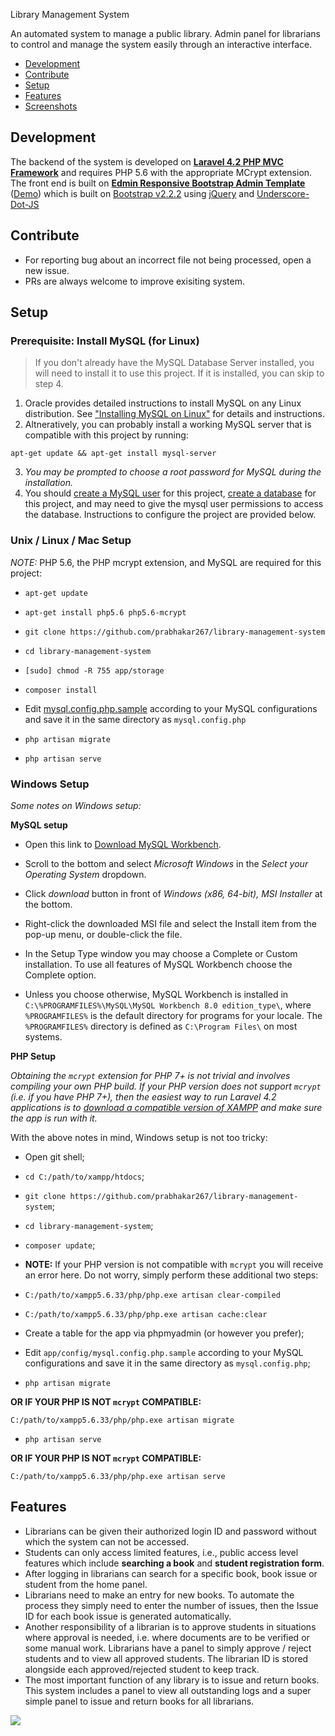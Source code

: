 Library Management System

 An automated system to manage a public library. Admin panel for librarians to control and manage the system easily through an interactive interface.

 + [Development](#development)
 + [Contribute](#contribute)
 + [Setup](#setup)
 + [Features](#features)
 + [Screenshots](meta/README.md)

## Development
The backend of the system is developed on **[Laravel 4.2 PHP MVC Framework](http://laravel.com/)** and requires PHP 5.6 with the appropriate MCrypt extension.
The front end is built on **[Edmin Responsive Bootstrap Admin Template](http://egrappler.com/responsive-bootstrap-admin-template-edmin/)** ([Demo](http://www.egrappler.com/edmin/index.html)) which is built on [Bootstrap v2.2.2](http://bootstrapdocs.com/v2.2.2/docs/) using [jQuery](https://blog.jquery.com/2013/02/04/jquery-1-9-1-released/) and [Underscore-Dot-JS](http://underscorejs.org/)

## Contribute
+ For reporting bug about an incorrect file not being processed, open a new issue.
+ PRs are always welcome to improve exisiting system.

## Setup

### Prerequisite: Install MySQL (for Linux)

> If you don't already have the MySQL Database Server installed, you will need to install it to use this project. If it is installed, you can skip to step 4.

1. Oracle provides detailed instructions to install MySQL on any Linux distribution. See ["Installing MySQL on Linux"](https://dev.mysql.com/doc/refman/8.0/en/linux-installation.html) for details and instructions. 
2. Altneratively, you can probably install a working MySQL server that is compatible with this project by running:

`apt-get update && apt-get install mysql-server`

3. *You may be prompted to choose a root password for MySQL during the installation.*
4. You should [create a MySQL user](https://dev.mysql.com/doc/refman/8.0/en/adding-users.html) for this project, [create a database](https://dev.mysql.com/doc/refman/8.0/en/create-database.html) for this project, and may need to give the mysql user permissions to access the database. Instructions to configure the project are provided below.

### Unix / Linux / Mac Setup

*NOTE:* PHP 5.6, the PHP mcrypt extension, and MySQL are required for this project:

* `apt-get update`

* `apt-get install php5.6 php5.6-mcrypt`

* `git clone https://github.com/prabhakar267/library-management-system`

* `cd library-management-system`

* `[sudo] chmod -R 755 app/storage`

* `composer install`

 * Edit [mysql.config.php.sample](app/config/mysql.config.php.sample) according to your MySQL configurations and save it in the same directory as ```mysql.config.php```

* `php artisan migrate`

* `php artisan serve`

### Windows Setup

*Some notes on Windows setup:*

**MySQL setup**

* Open this link to [Download MySQL Workbench](https://dev.mysql.com/downloads/workbench/).

* Scroll to the bottom and select *Microsoft Windows* in the *Select your Operating System* dropdown.

* Click *download* button in front of *Windows (x86, 64-bit), MSI Installer* at the bottom.

* Right-click the downloaded MSI file and select the Install item from the pop-up menu, or double-click the file.

* In the Setup Type window you may choose a Complete or Custom installation. To use all features of MySQL Workbench choose the Complete option.

* Unless you choose otherwise, MySQL Workbench is installed in `C:\%PROGRAMFILES%\MySQL\MySQL Workbench 8.0 edition_type\`, where `%PROGRAMFILES%` is the default directory for programs for your locale. The `%PROGRAMFILES%` directory is defined as `C:\Program Files\` on most systems.


**PHP Setup**

*Obtaining the `mcrypt` extension for PHP 7+ is not trivial and involves compiling your own PHP build.
If your PHP version does not support `mcrypt` (i.e. if you have PHP 7+), then the easiest way to run Laravel 4.2 applications is to [download a compatible version of XAMPP](https://www.apachefriends.org/xampp-files/5.6.33/xampp-win32-5.6.33-0-VC11-installer.exe) and make sure the app is run with it.*

With the above notes in mind, Windows setup is not too tricky:

* Open git shell;

* `cd C:/path/to/xampp/htdocs`;

* `git clone https://github.com/prabhakar267/library-management-system`;

* `cd library-management-system`;

* `composer update`;

* **NOTE:** If your PHP version is not compatible with `mcrypt` you will receive an error here. Do not worry, simply perform these additional two steps:
 * `C:/path/to/xampp5.6.33/php/php.exe artisan clear-compiled`
 * `C:/path/to/xampp5.6.33/php/php.exe artisan cache:clear`

* Create a table for the app via phpmyadmin (or however you prefer);

* Edit `app/config/mysql.config.php.sample` according to your MySQL configurations and save it in the same directory as `mysql.config.php`;

* `php artisan migrate`

 **OR IF YOUR PHP IS NOT `mcrypt` COMPATIBLE:**

 `C:/path/to/xampp5.6.33/php/php.exe artisan migrate`

* `php artisan serve`

 **OR IF YOUR PHP IS NOT `mcrypt` COMPATIBLE:**

 `C:/path/to/xampp5.6.33/php/php.exe artisan serve`

## Features
 + Librarians can be given their authorized login ID and password without which the system can not be accessed.
 + Students can only access limited features, i.e., public access level features which include **searching a book** and **student registration form**.
 + After logging in librarians can search for a specific book, book issue or student from the home panel.
 + Librarians need to make an entry for new books. To automate the process they simply need to enter the number of issues, then the Issue ID for each book issue is generated automatically.
 + Another responsibility of a librarian is to approve students in situations where approval is needed, i.e. where documents are to be verified or some manual work. Librarians have a panel to simply approve / reject students and to view all approved students. The librarian ID is stored alongside each approved/rejected student to keep track.
 + The most important function of any library is to issue and return books. This system includes a panel to view all outstanding logs and a super simple panel to issue and return books for all librarians.


![](meta/screencapture-library-local-1450375427449.png)
